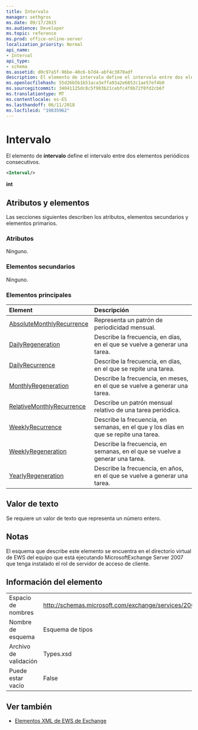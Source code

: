 ```yaml
---
title: Intervalo
manager: sethgros
ms.date: 09/17/2015
ms.audience: Developer
ms.topic: reference
ms.prod: office-online-server
localization_priority: Normal
api_name:
- Interval
api_type:
- schema
ms.assetid: d0c97a5f-96be-40c6-b7d4-abf4c3870adf
description: El elemento de intervalo define el intervalo entre dos elementos periódicos consecutivos.
ms.openlocfilehash: 55d26b5b1b51aca3effa93a2e6852c1ae57ef4b0
ms.sourcegitcommit: 34041125dc8c5f993b21cebfc4f8b72f0fd2cb6f
ms.translationtype: MT
ms.contentlocale: es-ES
ms.lasthandoff: 06/11/2018
ms.locfileid: "19835962"
---
```

# <a name="interval"></a>Intervalo

El elemento de **intervalo** define el intervalo entre dos elementos periódicos consecutivos. 
  
```xml
<Interval/>
```

 **int**
## <a name="attributes-and-elements"></a>Atributos y elementos

Las secciones siguientes describen los atributos, elementos secundarios y elementos primarios.
  
### <a name="attributes"></a>Atributos

Ninguno.
  
### <a name="child-elements"></a>Elementos secundarios

Ninguno.
  
### <a name="parent-elements"></a>Elementos principales

|**Element**|**Descripción**|
|:-----|:-----|
|[AbsoluteMonthlyRecurrence](absolutemonthlyrecurrence.md) <br/> |Representa un patrón de periodicidad mensual.  <br/> |
|[DailyRegeneration](dailyregeneration.md) <br/> |Describe la frecuencia, en días, en el que se vuelve a generar una tarea.  <br/> |
|[DailyRecurrence](dailyrecurrence.md) <br/> |Describe la frecuencia, en días, en el que se repite una tarea.  <br/> |
|[MonthlyRegeneration](monthlyregeneration.md) <br/> |Describe la frecuencia, en meses, en el que se vuelve a generar una tarea.  <br/> |
|[RelativeMonthlyRecurrence](relativemonthlyrecurrence.md) <br/> |Describe un patrón mensual relativo de una tarea periódica.  <br/> |
|[WeeklyRecurrence](weeklyrecurrence.md) <br/> |Describe la frecuencia, en semanas, en el que y los días en que se repite una tarea.  <br/> |
|[WeeklyRegeneration](weeklyregeneration.md) <br/> |Describe la frecuencia, en semanas, en el que se vuelve a generar una tarea.  <br/> |
|[YearlyRegeneration](yearlyregeneration.md) <br/> |Describe la frecuencia, en años, en el que se vuelve a generar una tarea.  <br/> |
   
## <a name="text-value"></a>Valor de texto

Se requiere un valor de texto que representa un número entero.
  
## <a name="remarks"></a>Notas

El esquema que describe este elemento se encuentra en el directorio virtual de EWS del equipo que está ejecutando MicrosoftExchange Server 2007 que tenga instalado el rol de servidor de acceso de cliente.
  
## <a name="element-information"></a>Información del elemento

|||
|:-----|:-----|
|Espacio de nombres  <br/> |http://schemas.microsoft.com/exchange/services/2006/types  <br/> |
|Nombre de esquema  <br/> |Esquema de tipos  <br/> |
|Archivo de validación  <br/> |Types.xsd  <br/> |
|Puede estar vacío  <br/> |False  <br/> |
   
## <a name="see-also"></a>Ver también



- [Elementos XML de EWS de Exchange](ews-xml-elements-in-exchange.md)

